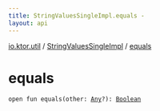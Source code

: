```yaml
---
title: StringValuesSingleImpl.equals - 
layout: api
---
```


<div class='api-docs-breadcrumbs'><a href="../index.html">io.ktor.util</a> / <a href="index.html">StringValuesSingleImpl</a> / <a href="./equals.html">equals</a></div>

# equals

<div class="signature"><code><span class="keyword">open</span> <span class="keyword">fun </span><span class="identifier">equals</span><span class="symbol">(</span><span class="parameterName" id="io.ktor.util.StringValuesSingleImpl$equals(kotlin.Any)/other">other</span><span class="symbol">:</span>&nbsp;<a href="https://kotlinlang.org/api/latest/jvm/stdlib/kotlin/-any/index.html"><span class="identifier">Any</span></a><span class="symbol">?</span><span class="symbol">)</span><span class="symbol">: </span><a href="https://kotlinlang.org/api/latest/jvm/stdlib/kotlin/-boolean/index.html"><span class="identifier">Boolean</span></a></code></div>
